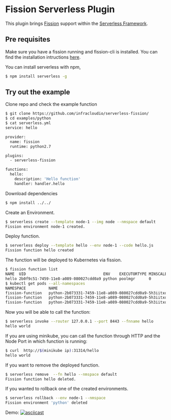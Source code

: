 
# Fission Serverless Plugin

This plugin brings [Fission](https://github.com/fission/fission) support within the [Serverless Framework](https://github.com/serverless).



## Pre requisites

Make sure you have a fission running and fission-cli is installed. You can find the installation intructions [here](https://docs.fission.io/0.8.0/installation/installation/).

You can install serverless with npm,
```bash
$ npm install serverless -g
```

## Try out the example

Clone repo and check the example function
```bash
$ git clone https://github.com/infracloudio/serverless-fission/
$ cd examples/python
$ cat serverless.yml
service: hello

provider:
  name: fission
  runtime: python2.7

plugins:
  - serverless-fission

functions:
  hello:
    description: 'Hello function'
    handler: handler.hello
```

Download dependencies
```bash
$ npm install ../../
```
Create an Environment.
```bash
$ serverless create --template node-1 --img node --nmspace default
Fission environment node-1 created.  
```
Deploy function.
```bash
$ serverless deploy --template hello --env node-1 --code hello.js
Fission function hello created
```

The function will be deployed to Kubernetes via fission.
```bash
$ fission function list
NAME  UID                                  ENV    EXECUTORTYPE MINSCALE MAXSCALE MINCPU MAXCPU MINMEMORY MAXMEMORY TARGETCPU             
hello 2b0f9c51-7459-11e8-a089-080027cdd0a9 python poolmgr      0        1        0      0      0         0         80         
$ kubectl get pods --all-namespaces
NAMESPACE          NAME                                                              READY     STATUS        RESTARTS   AGE   
fission-function   python-2b073331-7459-11e8-a089-080027cdd0a9-5h3iitxq-66b4c56lrb   2/2       Running       0          15s             
fission-function   python-2b073331-7459-11e8-a089-080027cdd0a9-5h3iitxq-66b4c5vzpv   2/2       Running       0          15s             
fission-function   python-2b073331-7459-11e8-a089-080027cdd0a9-5h3iitxq-66b4cn8psk   2/2       Running       0          15s  

```

Now you will be able to call the function:
```bash
$ serverless invoke --router 127.0.0.1 --port 8443 --fnname hello
hello world
```

If you are using minikube, you can call the function through HTTP and the Node Port in which function is running:
```bash
$ curl  http://$(minikube ip):31314/hello
hello world
```
If you want to remove the deployed function.
```bash
$ serverless remove  --fn hello --nmspace default
Fission function hello deleted.
```
If you wanted to rollback one of the created environments.
```bash
$ serverless rollback --env node-1 --nmspace
Fission environment 'python' deleted
```
Demo:
[![asciicast](https://asciinema.org/a/uhBySeyWY8tvqAIbIlaTmLwSA.png)](https://asciinema.org/a/uhBySeyWY8tvqAIbIlaTmLwSA)

